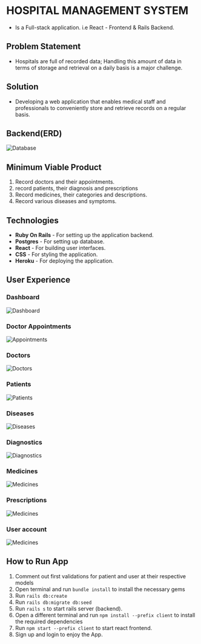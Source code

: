 # HOSPITAL MANAGEMENT SYSTEM
- Is a Full-stack application. i.e React - Frontend & Rails Backend.
## Problem Statement
- Hospitals are full of recorded data; Handling this amount of data in terms of storage and retrieval on a daily basis is a major challenge.
## Solution
- Developing a web application that enables medical staff and professionals to conveniently store and retrieve records on a regular basis.
## Backend(ERD)
![Database](/client/src/img/ERD-Hospital_Management_System.png "Optional title")
## Minimum Viable Product
1. Record doctors and their appointments.
2. record patients, their diagnosis and prescriptions
3. Record medicines, their categories and descriptions.
4. Record various diseases and symptoms.
## Technologies
* **Ruby On Rails** - For setting up the application backend.
* **Postgres** - For setting up database.
* **React** - For building user interfaces.
* **CSS** - For styling the application.
* **Heroku** - For deploying the application.
## User Experience
### Dashboard
![Dashboard](/client/src/img/Dashboard.png "Optional title")
### Doctor Appointments
![Appointments](/client/src/img/appointment.png "Optional title")
### Doctors
![Doctors](/client/src/img/doctors.png "Optional title")
### Patients
![Patients](/client/src/img/patients.png "Optional title")
### Diseases
![Diseases](/client/src/img/diseases.png "Optional title")
### Diagnostics
![Diagnostics](/client/src/img/diagnostics.png "Optional title")
### Medicines
![Medicines](/client/src/img/medicines.png "Optional title")
### Prescriptions
![Medicines](/client/src/img/prescriptions.png "Optional title")
### User account
![Medicines](/client/src/img/userProfile.png "Optional title")
## How to Run App
1. Comment out first validations for patient and user at their respective models
2. Open terminal and run ``bundle install`` to install the necessary gems
3. Run ``rails db:create``
3. Run ``rails db:migrate db:seed``
4. Run ``rails s`` to start rails server (backend).
5. Open a different terminal and run ``npm install --prefix client`` to install the required dependencies
6. Run ``npm start --prefix client`` to start react frontend.
7. Sign up and login to enjoy the App.

